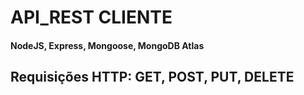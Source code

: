 # API_REST CLIENTE

#### NodeJS, Express, Mongoose, MongoDB Atlas

## Requisições HTTP: GET, POST, PUT, DELETE